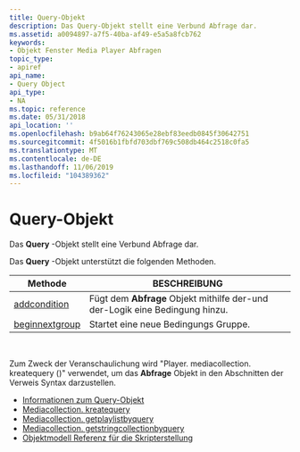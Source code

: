 ```yaml
---
title: Query-Objekt
description: Das Query-Objekt stellt eine Verbund Abfrage dar.
ms.assetid: a0094897-a7f5-40ba-af49-e5a5a8fcb762
keywords:
- Objekt Fenster Media Player Abfragen
topic_type:
- apiref
api_name:
- Query Object
api_type:
- NA
ms.topic: reference
ms.date: 05/31/2018
api_location: ''
ms.openlocfilehash: b9ab64f76243065e28ebf83eedb0845f30642751
ms.sourcegitcommit: 4f5016b1fbfd703dbf769c508db464c2518c0fa5
ms.translationtype: MT
ms.contentlocale: de-DE
ms.lasthandoff: 11/06/2019
ms.locfileid: "104389362"
---
```

# <a name="query-object"></a>Query-Objekt

Das **Query** -Objekt stellt eine Verbund Abfrage dar.

Das **Query** -Objekt unterstützt die folgenden Methoden.



| Methode                                     | BESCHREIBUNG                                               |
|--------------------------------------------|-----------------------------------------------------------|
| [addcondition](query-addcondition.md)     | Fügt dem **Abfrage** Objekt mithilfe der-und der-Logik eine Bedingung hinzu. |
| [beginnextgroup](query-beginnextgroup.md) | Startet eine neue Bedingungs Gruppe.                             |



 

Zum Zweck der Veranschaulichung wird "Player. mediacollection. kreatequery ()" verwendet, um das **Abfrage** Objekt in den Abschnitten der Verweis Syntax darzustellen.

-   [Informationen zum Query-Objekt](about-the-query-object.md)
-   [Mediacollection. kreatequery](mediacollection-createquery.md)
-   [Mediacollection. getplaylistbyquery](mediacollection-getplaylistbyquery.md)
-   [Mediacollection. getstringcollectionbyquery](mediacollection-getstringcollectionbyquery.md)
-   [Objektmodell Referenz für die Skripterstellung](object-model-reference-for-scripting.md)

 

 




